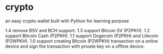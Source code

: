 # crypto
an easy crypto wallet built with Python for learning purpose

1.4 remove BSV and BCH support.
1.3 support Bitcoin SV (P2PKH).
1.2 support Bitcoin Cash (P2PKH).
1.1 support Dogecoin (P2PKH) and Litecoin (P2WPKH).
1.0 support creating Bitcoin (P2WPKH) transaction on a online device and sign the transaction with private key on a offline device. 
